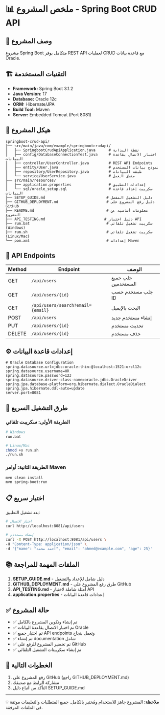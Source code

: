 # 📊 ملخص المشروع - Spring Boot CRUD API

## 🎯 وصف المشروع

مشروع Spring Boot متكامل يوفر REST API لعمليات CRUD مع قاعدة بيانات Oracle.

## 🏗️ التقنيات المستخدمة

- **Framework:** Spring Boot 3.1.2
- **Java Version:** 17
- **Database:** Oracle 12c
- **ORM:** Hibernate/JPA
- **Build Tool:** Maven
- **Server:** Embedded Tomcat (Port 8081)

## 📁 هيكل المشروع

```
springboot-crud-api/
├── src/main/java/com/example/springbootcrudapi/
│   ├── SpringbootCrudApiApplication.java      # نقطة البداية
│   ├── config/DatabaseConnectionTest.java     # اختبار الاتصال بقاعدة البيانات
│   ├── controller/UserController.java         # REST API Endpoints
│   ├── entity/User.java                       # نموذج بيانات المستخدم
│   ├── repository/UserRepository.java         # طبقة البيانات
│   └── service/UserService.java               # منطق العمل
├── src/main/resources/
│   ├── application.properties                 # إعدادات التطبيق
│   └── sql/oracle_setup.sql                   # سكريبت إعداد قاعدة البيانات
├── SETUP_GUIDE.md                            # دليل التشغيل المفصل
├── GITHUB_DEPLOYMENT.md                      # دليل رفع المشروع على GitHub
├── README.md                                 # معلومات أساسية عن المشروع
├── API_TESTING.md                           # دليل اختبار API
├── run.bat                                   # سكريبت تشغيل تلقائي (Windows)
├── run.sh                                    # سكريبت تشغيل تلقائي (Linux/Mac)
└── pom.xml                                   # إعدادات Maven
```

## 🔗 API Endpoints

| Method | Endpoint                          | الوصف               |
| ------ | --------------------------------- | ------------------- |
| GET    | `/api/users`                      | جلب جميع المستخدمين |
| GET    | `/api/users/{id}`                 | جلب مستخدم حسب ID   |
| GET    | `/api/users/search?email={email}` | البحث بالإيميل      |
| POST   | `/api/users`                      | إنشاء مستخدم جديد   |
| PUT    | `/api/users/{id}`                 | تحديث مستخدم        |
| DELETE | `/api/users/{id}`                 | حذف مستخدم          |

## ⚙️ إعدادات قاعدة البيانات

```properties
# Oracle Database Configuration
spring.datasource.url=jdbc:oracle:thin:@localhost:1521:orcl12c
spring.datasource.username=HR
spring.datasource.password=123
spring.datasource.driver-class-name=oracle.jdbc.OracleDriver
spring.jpa.database-platform=org.hibernate.dialect.OracleDialect
spring.jpa.hibernate.ddl-auto=update
server.port=8081
```

## 🚀 طرق التشغيل السريع

### الطريقة الأولى: سكريبت تلقائي

```bash
# Windows
run.bat

# Linux/Mac
chmod +x run.sh
./run.sh
```

### الطريقة الثانية: أوامر Maven

```bash
mvn clean install
mvn spring-boot:run
```

## 📋 اختبار سريع

بعد تشغيل التطبيق:

```bash
# اختبار الاتصال
curl http://localhost:8081/api/users

# إنشاء مستخدم
curl -X POST http://localhost:8081/api/users \
-H "Content-Type: application/json" \
-d '{"name": "أحمد محمد", "email": "ahmed@example.com", "age": 25}'
```

## 📚 الملفات المهمة للمراجعة

1. **SETUP_GUIDE.md** - دليل شامل للإعداد والتشغيل
2. **GITHUB_DEPLOYMENT.md** - طرق رفع المشروع على GitHub
3. **API_TESTING.md** - أمثلة شاملة لاختبار API
4. **application.properties** - إعدادات قاعدة البيانات

## ✅ حالة المشروع

- ✅ تم إنشاء وتكوين المشروع بالكامل
- ✅ تم اختبار الاتصال بقاعدة البيانات Oracle
- ✅ تم اختبار جميع API endpoints وتعمل بنجاح
- ✅ تم إنشاء documentation شامل
- ✅ تم تحضير المشروع للرفع على GitHub
- ✅ تم إنشاء سكريبتات التشغيل التلقائي

## 🔄 الخطوات التالية

1. رفع المشروع على GitHub (راجع GITHUB_DEPLOYMENT.md)
2. مشاركة الرابط مع صديقك
3. التأكد من اتباع دليل SETUP_GUIDE.md

---

💡 **ملاحظة:** المشروع جاهز للاستخدام ومُختبر بالكامل. جميع المتطلبات والتعليمات موثقة في الملفات المرفقة.
